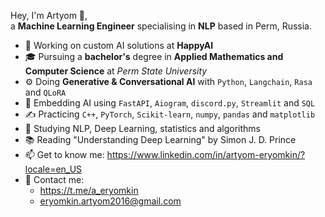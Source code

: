 Hey, I'm Artyom 👋,  
a **Machine Learning Engineer** specialising in **NLP** based in Perm, Russia.

- 💼 Working on custom AI solutions at **HappyAI**
- 🎓 Pursuing a **bachelor's** degree in **Applied Mathematics and Computer Science** at *Perm State University*
- ⚙️ Doing **Generative & Conversational AI** with `Python`, `Langchain`, `Rasa` and `QLoRA`
- 👾 Embedding AI using `FastAPI`, `Aiogram`, `discord.py`, `Streamlit` and `SQL`
- ✍️ Practicing `C++`, `PyTorch`, `Scikit-learn`, `numpy`, `pandas` and `matplotlib`
- 🌱 Studying NLP, Deep Learning, statistics and algorithms
- 📚 Reading "Understanding Deep Learning" by Simon J. D. Prince
- 📫 Get to know me: https://www.linkedin.com/in/artyom-eryomkin/?locale=en_US
- 📱 Contact me:
  - https://t.me/a_eryomkin
  - eryomkin.artyom2016@gmail.com
